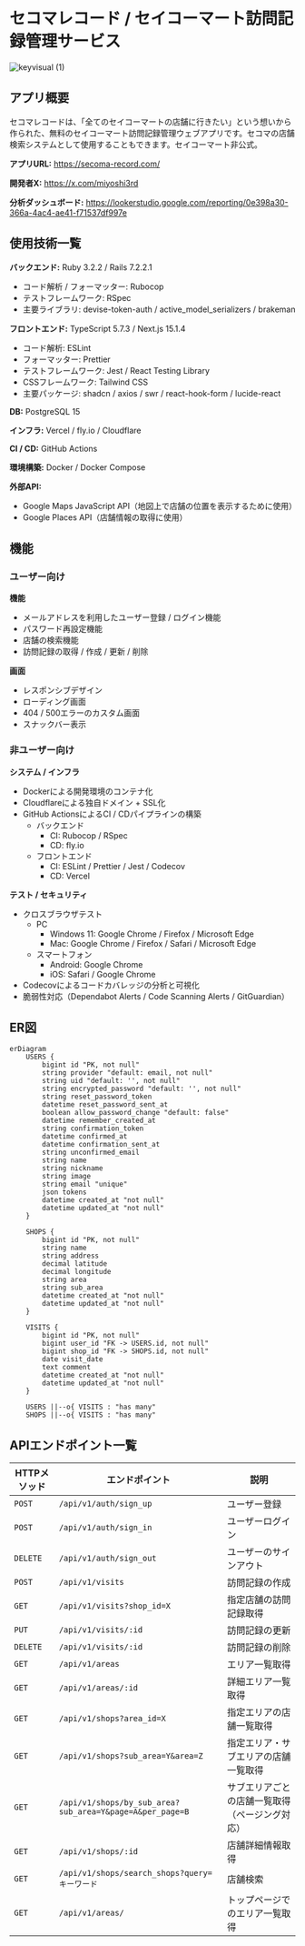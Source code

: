 # セコマレコード / セイコーマート訪問記録管理サービス
![keyvisual (1)](https://github.com/user-attachments/assets/30bce2cb-79b6-4dac-abf5-4500d62c82c1)

## アプリ概要
セコマレコードは、「全てのセイコーマートの店舗に行きたい」という想いから作られた、無料のセイコーマート訪問記録管理ウェブアプリです。セコマの店舗検索システムとして使用することもできます。セイコーマート非公式。

**アプリURL:** https://secoma-record.com/

**開発者X:** https://x.com/miyoshi3rd

**分析ダッシュボード:** https://lookerstudio.google.com/reporting/0e398a30-366a-4ac4-ae41-f71537df997e

## 使用技術一覧
**バックエンド:** Ruby 3.2.2 / Rails 7.2.2.1
- コード解析 / フォーマッター: Rubocop
- テストフレームワーク: RSpec
- 主要ライブラリ: devise-token-auth / active_model_serializers / brakeman

**フロントエンド:** TypeScript 5.7.3 / Next.js 15.1.4
- コード解析: ESLint
- フォーマッター: Prettier
- テストフレームワーク: Jest / React Testing Library
- CSSフレームワーク: Tailwind CSS
- 主要パッケージ: shadcn / axios / swr / react-hook-form / lucide-react

**DB:** PostgreSQL 15

**インフラ:** Vercel / fly.io / Cloudflare

**CI / CD:** GitHub Actions

**環境構築:** Docker / Docker Compose

**外部API:**
- Google Maps JavaScript API（地図上で店舗の位置を表示するために使用）
- Google Places API（店舗情報の取得に使用）

## 機能

### ユーザー向け
**機能**
- メールアドレスを利用したユーザー登録 / ログイン機能
- パスワード再設定機能
- 店舗の検索機能
- 訪問記録の取得 / 作成 / 更新 / 削除

**画面**
- レスポンシブデザイン
- ローディング画面
- 404 / 500エラーのカスタム画面
- スナックバー表示

### 非ユーザー向け
**システム / インフラ**
- Dockerによる開発環境のコンテナ化
- Cloudflareによる独自ドメイン + SSL化
- GitHub ActionsによるCI / CDパイプラインの構築
    - バックエンド
        - CI: Rubocop / RSpec
        - CD: fly.io
    - フロントエンド
        - CI: ESLint / Prettier / Jest / Codecov
        - CD: Vercel

**テスト / セキュリティ**
- クロスブラウザテスト
    - PC
        - Windows 11: Google Chrome / Firefox / Microsoft Edge
        - Mac: Google Chrome / Firefox / Safari / Microsoft Edge
    - スマートフォン
        - Android: Google Chrome
        - iOS: Safari / Google Chrome
- Codecovによるコードカバレッジの分析と可視化
- 脆弱性対応（Dependabot Alerts / Code Scanning Alerts / GitGuardian）

## ER図
```mermaid
erDiagram
    USERS {
        bigint id "PK, not null"
        string provider "default: email, not null"
        string uid "default: '', not null"
        string encrypted_password "default: '', not null"
        string reset_password_token
        datetime reset_password_sent_at
        boolean allow_password_change "default: false"
        datetime remember_created_at
        string confirmation_token
        datetime confirmed_at
        datetime confirmation_sent_at
        string unconfirmed_email
        string name
        string nickname
        string image
        string email "unique"
        json tokens
        datetime created_at "not null"
        datetime updated_at "not null"
    }
    
    SHOPS {
        bigint id "PK, not null"
        string name
        string address
        decimal latitude
        decimal longitude
        string area
        string sub_area
        datetime created_at "not null"
        datetime updated_at "not null"
    }
    
    VISITS {
        bigint id "PK, not null"
        bigint user_id "FK -> USERS.id, not null"
        bigint shop_id "FK -> SHOPS.id, not null"
        date visit_date
        text comment
        datetime created_at "not null"
        datetime updated_at "not null"
    }
    
    USERS ||--o{ VISITS : "has many"
    SHOPS ||--o{ VISITS : "has many"

```

## APIエンドポイント一覧
| HTTPメソッド | エンドポイント | 説明 |
|-------------|--------------|------|
| `POST` | `/api/v1/auth/sign_up` | ユーザー登録 |
| `POST` | `/api/v1/auth/sign_in` | ユーザーログイン |
| `DELETE` | `/api/v1/auth/sign_out` | ユーザーのサインアウト |
| `POST` | `/api/v1/visits` | 訪問記録の作成 |
| `GET` | `/api/v1/visits?shop_id=X` | 指定店舗の訪問記録取得 |
| `PUT` | `/api/v1/visits/:id` | 訪問記録の更新 |
| `DELETE` | `/api/v1/visits/:id` | 訪問記録の削除 |
| `GET` | `/api/v1/areas` | エリア一覧取得 |
| `GET` | `/api/v1/areas/:id` | 詳細エリア一覧取得 |
| `GET` | `/api/v1/shops?area_id=X` | 指定エリアの店舗一覧取得 |
| `GET` | `/api/v1/shops?sub_area=Y&area=Z` | 指定エリア・サブエリアの店舗一覧取得 |
| `GET` | `/api/v1/shops/by_sub_area?sub_area=Y&page=A&per_page=B` | サブエリアごとの店舗一覧取得（ページング対応） |
| `GET` | `/api/v1/shops/:id` | 店舗詳細情報取得 |
| `GET` | `/api/v1/shops/search_shops?query=キーワード` | 店舗検索 |
| `GET` | `/api/v1/areas/` | トップページでのエリア一覧取得 |
